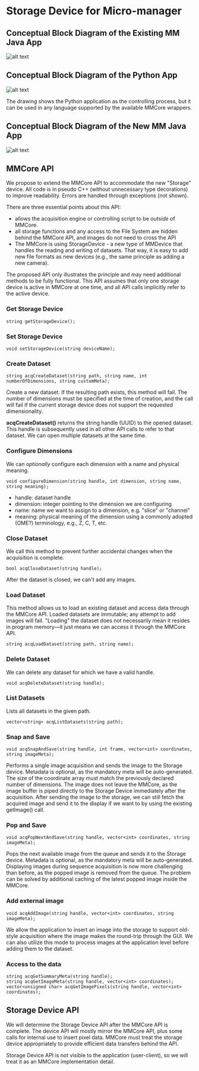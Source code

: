 # Storage Device for Micro-manager

## Conceptual Block Diagram of the Existing MM Java App
![alt text](./mm-existing.png)

## Conceptual Block Diagram of the Python App
![alt text](./mm-python-app-2024-02-15-1225.png)

The drawing shows the Python application as the controlling process, but it can be used in any language supported by the available MMCore wrappers.

## Conceptual Block Diagram of the New MM Java App
![alt text](./mm-new.png)


## MMCore API
We propose to extend the MMCore API to accommodate the new "Storage" device. All code is in pseudo C++ (without unnecessary type decorations) to improve readability. Errors are handled through exceptions (not shown).

There are three essential points about this API:
- allows the acquisition engine or controlling script to be *outside* of MMCore. 
- all storage functions and any access to the File System are hidden behind the MMCore API, and images do not need to cross the API
- The MMCore is using StorageDevice - a new type of MMDevice that handles the reading and writing of datasets. That way, it is easy to add new file formats as new devices (e.g., the same principle as adding a new camera).

The proposed API only illustrates the principle and may need additional methods to be fully functional. This API assumes that only one storage device is active in MMCore at one time, and all API calls implicitly refer to the active device.

### Get Storage Device
```
string getStorageDevice();
```

### Set Storage Device
```
void setStorageDevice(string deviceName);
```

### Create Dataset
``` 
string acqCreateDataset(string path, string name, int numberOfDimensions, string customMeta);
```
Create a new dataset. If the resulting path exists, this method will fail. The number of dimensions must be specified at the time of creation, and the call will fail if the current storage device does not support the requested dimensionality.

**acqCreateDataset()** returns the string handle (UUID) to the opened dataset. This handle is subsequently used in all other API calls to refer to that dataset. We can open multiple datasets at the same time.

### Configure Dimensions
We can *optionally* configure each dimension with a name and physical meaning.
```
void configureDimension(string handle, int dimension, string name, string meaning);
```
- handle: dataset handle
- dimension: integer pointing to the dimension we are configuring
- name: name we want to assign to a dimension, e.g. "slice" or "channel"
- meaning: physical meaning of the dimension using a commonly adopted (OME?) terminology, e.g., Z, C, T, etc.


### Close Dataset
We call this method to prevent further accidental changes when the acquisition is complete.

``` 
bool acqCloseDataset(string handle);
```
After the dataset is closed, we can't add any images.

### Load Dataset
This method allows us to load an existing dataset and access data through the MMCore API. Loaded datasets are immutable; any attempt to add images will fail. "Loading" the dataset does not necessarily mean it resides in program memory—it just means we can access it through the MMCore API.

```
string acqLoadDataset(string path, string name);
```

### Delete Dataset
We can delete any dataset for which we have a valid handle.
```
void acqDeleteDataset(string handle);
```

### List Datasets
Lists all datasets in the given path.
```
vector<string> acqListDatasets(string path);
```

### Snap and Save
```
void acqSnapAndSave(string handle, int frame, vector<int> coordinates, string imageMeta);
```
Performs a single image acquisition and sends the image to the Storage device. Metadata is optional, as the mandatory meta will be auto-generated. The size of the coordinate array must match the previously declared number of dimensions. The image does not leave the MMCore, as the image buffer is piped directly to the Storage Device immediately after the acquisition. After sending the image to the storage, we can still fetch the acquired image and send it to the display if we want to by using the existing getImage() call.

### Pop and Save
```
void acqPopNextAndSave(string handle, vector<int> coordinates, string imageMeta);
```
Pops the next available image from the queue and sends it to the Storage device. Metadata is optional, as the mandatory meta will be auto-generated. Displaying images during sequence acquisition is now more challenging than before, as the popped image is removed from the queue. The problem can be solved by additional caching of the latest popped image inside the MMCore.

### Add external image
```
void acqAddImage(string handle, vector<int> coordinates, string imageMeta);
```
We allow the application to insert an image into the storage to support old-style acquisition where the image makes the round-trip through the GUI. We can also utilize this mode to process images at the application level before adding them to the dataset.

### Access to the data
```
string acqGetSummaryMeta(string handle);
string acqGetImageMeta(string handle, vector<int> coordinates);
vector<unsigned char> acqGetImagePixels(string handle, vector<int> coordinates);
```

## Storage Device API
We will determine the Storage Device API after the MMCore API is complete. The device API will mostly mirror the MMCore API, plus some calls for internal use to insert pixel data. MMCore must treat the storage device appropriately to provide efficient data transfers behind the API.

Storage Device API is not visible to the application (user-client), so we will treat it as an MMCore implementation detail.


